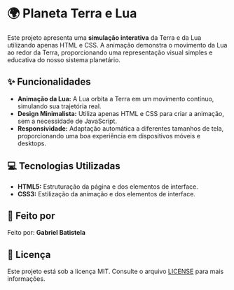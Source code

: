 # 🌍 Planeta Terra e Lua

Este projeto apresenta uma **simulação interativa** da Terra e da Lua utilizando apenas HTML e CSS. A animação demonstra o movimento da Lua ao redor da Terra, proporcionando uma representação visual simples e educativa do nosso sistema planetário.

## ✨ Funcionalidades

- **Animação da Lua:** A Lua orbita a Terra em um movimento contínuo, simulando sua trajetória real.
- **Design Minimalista:** Utiliza apenas HTML e CSS para criar a animação, sem a necessidade de JavaScript.
- **Responsividade:** Adaptação automática a diferentes tamanhos de tela, proporcionando uma boa experiência em dispositivos móveis e desktops.

## 💻 Tecnologias Utilizadas

- **HTML5:** Estruturação da página e dos elementos de interface.
- **CSS3:** Estilização da animação e dos elementos de interface.

## 📝 Feito por

Feito por: **Gabriel Batistela**

## 📄 Licença

Este projeto está sob a licença MIT. Consulte o arquivo [LICENSE](LICENSE) para mais informações.
